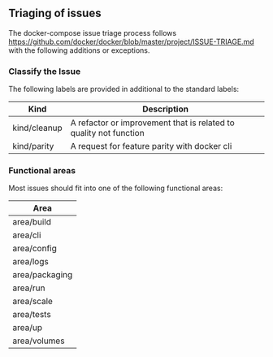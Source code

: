 Triaging of issues
------------------

The docker-compose issue triage process follows
https://github.com/docker/docker/blob/master/project/ISSUE-TRIAGE.md
with the following additions or exceptions.


### Classify the Issue

The following labels are provided in additional to the standard labels:

| Kind         | Description                                                       |
|--------------|-------------------------------------------------------------------|
| kind/cleanup | A refactor or improvement that is related to quality not function |
| kind/parity  | A request for feature parity with docker cli                      |


### Functional areas

Most issues should fit into one of the following functional areas:

| Area           |
|----------------|
| area/build     |
| area/cli       |
| area/config    |
| area/logs      |
| area/packaging |
| area/run       |
| area/scale     |
| area/tests     |
| area/up        |
| area/volumes   |
